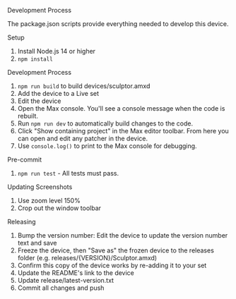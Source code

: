 Development Process

The package.json scripts provide everything needed to develop this device.

Setup
1. Install Node.js 14 or higher
2. `npm install`

Development Process
1. `npm run build` to build devices/sculptor.amxd
2. Add the device to a Live set
3. Edit the device
4. Open the Max console. You'll see a console message when the code is rebuilt.
5. Run `npm run dev` to automatically build changes to the code.
6. Click "Show containing project" in the Max editor toolbar. From here you can open and edit any patcher in the device.
7. Use `console.log()` to print to the Max console for debugging.

Pre-commit
1. `npm run test` - All tests must pass.

Updating Screenshots
1. Use zoom level 150%
2. Crop out the window toolbar

Releasing
1. Bump the version number: Edit the device to update the version number text and save
2. Freeze the device, then "Save as" the frozen device to the releases folder (e.g. releases/{VERSION}/Sculptor.amxd)
3. Confirm this copy of the device works by re-adding it to your set
4. Update the README's link to the device
5. Update release/latest-version.txt
5. Commit all changes and push
